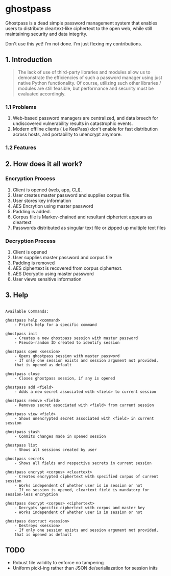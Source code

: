 # ghostpass

Ghostpass is a dead simple password management system that enables users to distribute cleartext-like ciphertext to the open web, while still maintaining security and data integrity.

Don't use this yet! I'm not done. I'm just flexing my contributions.

## 1. Introduction


> The lack of use of third-party libraries and modules allow us to demonstrate the efficiencies of such a password manager using just
> native Python functionality. Of course, utilizing such other libraries / modules are still feasible, but performance and security must
> be evaluated accordingly.

### 1.1 Problems

1. Web-based password managers are centralized, and data breech for undiscovered vulnerability results in catastrophic events.
2. Modern offline clients ( i.e KeePass) don't enable for fast distribution across hosts, and portability to unencrypt anymore.

### 1.2 Features

## 2. How does it all work?

### Encryption Process

1. Client is opened (web, app, CLI).
2. User creates master password and supplies corpus file.
3. User stores key information
4. AES Encrytion using master password
5. Padding is added.
6. Corpus file is Markov-chained and resultant ciphertext appears as cleartext
8. Passwords distributed as singular text file or zipped up multiple text files

### Decryption Process

1. Client is opened
2. User supplies master password and corpus file
3. Padding is removed
3. AES ciphertext is recovered from corpus ciphertext.
4. AES Decryptio using master password
5. User views sensitive information

## 3. Help

```

Available Commands:

ghostpass help <command>
    - Prints help for a specific command

ghostpass init
    - Creates a new ghostpass session with master password
    - Pseudo-random ID created to identify session

ghostpass open <session>
    - Opens ghostpass session with master password
    - If only one session exists and session argument not provided,
    that is opened as default

ghostpass close
    - Closes ghostpass session, if any is opened

ghostpass add <field>
    - Adds a new secret associated with <field> to current session

ghostpass remove <field>
    - Removes secret associated with <field> from current session

ghostpass view <field>
    - Shows unencrypted secret associated with <field> in current session

ghostpass stash
    - Commits changes made in opened session

ghostpass list
    - Shows all sessions created by user

ghostpass secrets
    - Shows all fields and respective secrets in current session

ghostpass encrypt <corpus> <cleartext>
    - Creates encrypted ciphertext with specified corpus of current session
    - Works independent of whether user is in session or not
    - If no session is opened, cleartext field is mandatory for session-less encryption

ghostpass decrypt <corpus> <ciphertext>
    - Decrypts specific ciphertext with corpus and master key
    - Works independent of whether user is in session or not

ghostpass destruct <session>
    - Destroys <session>
    - If only one session exists and session argument not provided,
    that is opened as default

```


## TODO

* Robust file validity to enforce no tampering
* Uniform pickl-ing rather than JSON de/serialiazation for session inits
